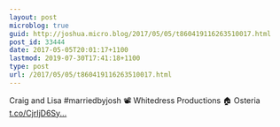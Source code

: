 ```yaml
---
layout: post
microblog: true
guid: http://joshua.micro.blog/2017/05/05/t860419116263510017.html
post_id: 33444
date: 2017-05-05T20:01:17+1100
lastmod: 2019-07-30T17:41:18+1100
type: post
url: /2017/05/05/t860419116263510017.html
---
```

Craig and Lisa #marriedbyjosh 📽 Whitedress Productions 🏠 Osteria [t.co/CjrIjD6Sy...](https://t.co/CjrIjD6Syk)
